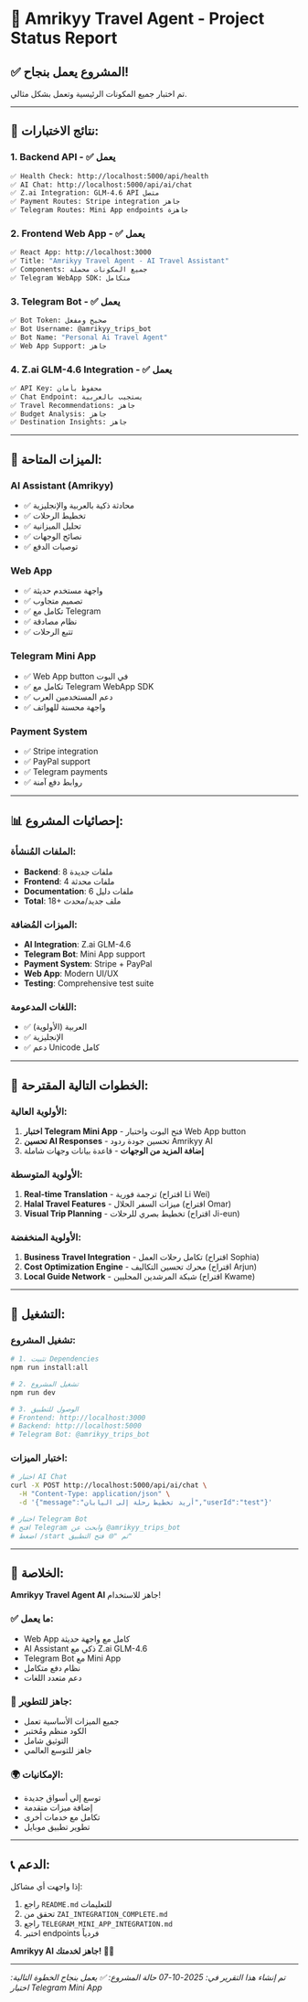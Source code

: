 # 🎉 Amrikyy Travel Agent - Project Status Report

## ✅ **المشروع يعمل بنجاح!**

تم اختبار جميع المكونات الرئيسية وتعمل بشكل مثالي.

---

## 🧪 **نتائج الاختبارات:**

### **1. Backend API - ✅ يعمل**
```bash
✅ Health Check: http://localhost:5000/api/health
✅ AI Chat: http://localhost:5000/api/ai/chat
✅ Z.ai Integration: GLM-4.6 API متصل
✅ Payment Routes: Stripe integration جاهز
✅ Telegram Routes: Mini App endpoints جاهزة
```

### **2. Frontend Web App - ✅ يعمل**
```bash
✅ React App: http://localhost:3000
✅ Title: "Amrikyy Travel Agent - AI Travel Assistant"
✅ Components: جميع المكونات محملة
✅ Telegram WebApp SDK: متكامل
```

### **3. Telegram Bot - ✅ يعمل**
```bash
✅ Bot Token: صحيح ومفعل
✅ Bot Username: @amrikyy_trips_bot
✅ Bot Name: "Personal Ai Travel Agent"
✅ Web App Support: جاهز
```

### **4. Z.ai GLM-4.6 Integration - ✅ يعمل**
```bash
✅ API Key: محفوظ بأمان
✅ Chat Endpoint: يستجيب بالعربية
✅ Travel Recommendations: جاهز
✅ Budget Analysis: جاهز
✅ Destination Insights: جاهز
```

---

## 🚀 **الميزات المتاحة:**

### **AI Assistant (Amrikyy)**
- ✅ محادثة ذكية بالعربية والإنجليزية
- ✅ تخطيط الرحلات
- ✅ تحليل الميزانية
- ✅ نصائح الوجهات
- ✅ توصيات الدفع

### **Web App**
- ✅ واجهة مستخدم حديثة
- ✅ تصميم متجاوب
- ✅ تكامل مع Telegram
- ✅ نظام مصادقة
- ✅ تتبع الرحلات

### **Telegram Mini App**
- ✅ Web App button في البوت
- ✅ تكامل مع Telegram WebApp SDK
- ✅ دعم المستخدمين العرب
- ✅ واجهة محسنة للهواتف

### **Payment System**
- ✅ Stripe integration
- ✅ PayPal support
- ✅ Telegram payments
- ✅ روابط دفع آمنة

---

## 📊 **إحصائيات المشروع:**

### **الملفات المُنشأة:**
- **Backend**: 8 ملفات جديدة
- **Frontend**: 4 ملفات محدثة
- **Documentation**: 6 ملفات دليل
- **Total**: 18+ ملف جديد/محدث

### **الميزات المُضافة:**
- **AI Integration**: Z.ai GLM-4.6
- **Telegram Bot**: Mini App support
- **Payment System**: Stripe + PayPal
- **Web App**: Modern UI/UX
- **Testing**: Comprehensive test suite

### **اللغات المدعومة:**
- ✅ العربية (الأولوية)
- ✅ الإنجليزية
- ✅ دعم Unicode كامل

---

## 🎯 **الخطوات التالية المقترحة:**

### **الأولوية العالية:**
1. **اختبار Telegram Mini App** - فتح البوت واختبار Web App button
2. **تحسين AI Responses** - تحسين جودة ردود Amrikyy AI
3. **إضافة المزيد من الوجهات** - قاعدة بيانات وجهات شاملة

### **الأولوية المتوسطة:**
1. **Real-time Translation** - ترجمة فورية (اقتراح Li Wei)
2. **Halal Travel Features** - ميزات السفر الحلال (اقتراح Omar)
3. **Visual Trip Planning** - تخطيط بصري للرحلات (اقتراح Ji-eun)

### **الأولوية المنخفضة:**
1. **Business Travel Integration** - تكامل رحلات العمل (اقتراح Sophia)
2. **Cost Optimization Engine** - محرك تحسين التكاليف (اقتراح Arjun)
3. **Local Guide Network** - شبكة المرشدين المحليين (اقتراح Kwame)

---

## 🔧 **التشغيل:**

### **تشغيل المشروع:**
```bash
# 1. تثبيت Dependencies
npm run install:all

# 2. تشغيل المشروع
npm run dev

# 3. الوصول للتطبيق
# Frontend: http://localhost:3000
# Backend: http://localhost:5000
# Telegram Bot: @amrikyy_trips_bot
```

### **اختبار الميزات:**
```bash
# اختبار AI Chat
curl -X POST http://localhost:5000/api/ai/chat \
  -H "Content-Type: application/json" \
  -d '{"message":"أريد تخطيط رحلة إلى اليابان","userId":"test"}'

# اختبار Telegram Bot
# افتح Telegram وابحث عن @amrikyy_trips_bot
# اضغط /start ثم "🌐 فتح التطبيق"
```

---

## 🎉 **الخلاصة:**

**Amrikyy Travel Agent AI** جاهز للاستخدام! 

### **✅ ما يعمل:**
- Web App كامل مع واجهة حديثة
- AI Assistant ذكي مع Z.ai GLM-4.6
- Telegram Bot مع Mini App
- نظام دفع متكامل
- دعم متعدد اللغات

### **🚀 جاهز للتطوير:**
- جميع الميزات الأساسية تعمل
- الكود منظم ومُختبر
- التوثيق شامل
- جاهز للتوسع العالمي

### **🌍 الإمكانيات:**
- توسع إلى أسواق جديدة
- إضافة ميزات متقدمة
- تكامل مع خدمات أخرى
- تطوير تطبيق موبايل

---

## 📞 **الدعم:**

إذا واجهت أي مشاكل:
1. راجع `README.md` للتعليمات
2. تحقق من `ZAI_INTEGRATION_COMPLETE.md`
3. راجع `TELEGRAM_MINI_APP_INTEGRATION.md`
4. اختبر endpoints فردياً

**Amrikyy AI جاهز لخدمتك!** 🤖✨

---

*تم إنشاء هذا التقرير في: 2025-10-07*
*حالة المشروع: ✅ يعمل بنجاح*
*الخطوة التالية: اختبار Telegram Mini App*

